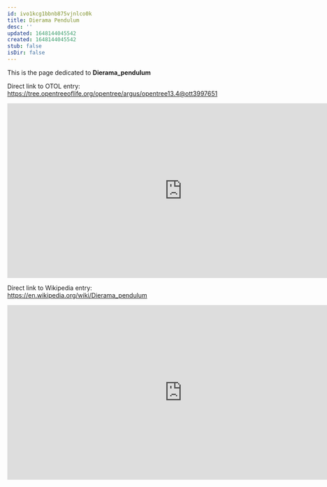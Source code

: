```yaml
---
id: ivo1kcg1bbnb875vjnlco0k
title: Dierama Pendulum
desc: ''
updated: 1648144045542
created: 1648144045542
stub: false
isDir: false
---
```

This is the page dedicated to **Dierama_pendulum**


Direct link to OTOL entry: https://tree.opentreeoflife.org/opentree/argus/opentree13.4@ott3997651



<html>
    <body>
    <iframe src="https://tree.opentreeoflife.org/opentree/argus/opentree13.4@ott3997651"
    width="800" height="400" frameborder="0" allowfullscreen> </iframe>
    </body>
</html>
    


Direct link to Wikipedia entry: https://en.wikipedia.org/wiki/Dierama_pendulum



<html>
    <body>
    <iframe src="https://en.wikipedia.org/wiki/Dierama_pendulum"
    width="800" height="400" frameborder="0" allowfullscreen> </iframe>
    </body>
</html>
    
